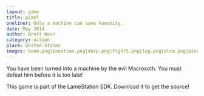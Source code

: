 ```yaml
---
layout: game
title: piXel 
oneliner: Only a machine can save humanity.
date: May 2014
author: Brett Weir
category: action
place: United States
images: boom.png|boostime.png|durp.png|fight5.png|log.png|otra.png|pixel_title.png
---
```


You have been turned into a machine by the evil Macrosoth. You must defeat him before it is too late!

This game is part of the LameStation SDK. Download it to get the source!
